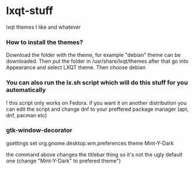 # lxqt-stuff
lxqt themes I like and whatever

### How to install the themes?
Download the folder with the theme, for example "debian" theme can be downloaded. Then put the folder in /usr/share/lxqt/themes after that go into Appearance and select LXQT theme. Then choose debian

### You can also run the lx.sh script which will do this stuff for you automatically
! this script only works on Fedora. if you want it on another distribution you can edit the script and change dnf to your preffered package manager (apt, dnf, pacman etc)

### gtk-window-decorator
gsettings set org.gnome.desktop.wm.preferences theme Mint-Y-Dark

the command above changes the titlebar thing so it's not the ugly default one (change "Mint-Y-Dark" to prefered theme")

